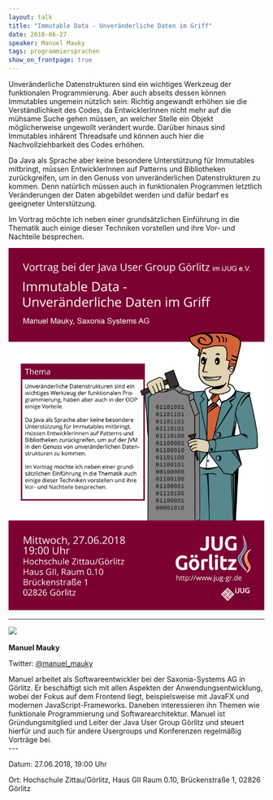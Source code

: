 ```yaml
---
layout: talk
title: "Immutable Data - Unveränderliche Daten im Griff"
date: 2018-06-27
speaker: Manuel Mauky
tags: programmiersprachen
show_on_frontpage: true
---
```


Unveränderliche Datenstrukturen sind ein wichtiges Werkzeug der funktionalen Programmierung.
Aber auch abseits dessen können Immutables ungemein nützlich sein: Richtig angewandt erhöhen sie die Verständlichkeit des Codes,
da EntwicklerInnen nicht mehr auf die mühsame Suche gehen müssen,
an welcher Stelle ein Objekt möglicherweise ungewollt verändert wurde.
Darüber hinaus sind Immutables inhärent Threadsafe und können auch hier die Nachvollziehbarkeit des Codes erhöhen.

Da Java als Sprache aber keine besondere Unterstützung für Immutables mitbringt,
müssen EntwicklerInnen auf Patterns und Bibliotheken zurückgreifen, um in den Genuss von unveränderlichen Datenstrukturen zu kommen.
Denn natürlich müssen auch in funktionalen Programmen letztlich Veränderungen der Daten abgebildet werden und dafür bedarf es geeigneter Unterstützung.

Im Vortrag möchte ich neben einer grundsätzlichen Einführung in die Thematik auch einige dieser Techniken vorstellen und ihre Vor- und Nachteile besprechen.

<img class="event-poster" src="/images/plakat_2018_06.png">

---

<div class="speaker-info">
  <div class="short-info">
    <img src="http://lestard.eu/files/pics/me.png">
    <p><strong>Manuel Mauky</strong></p>
    <p>Twitter: <a href="https://twitter.com/manuel_mauky">@manuel_mauky</a></p>
  </div>
  <div class="description">
  Manuel arbeitet als Softwareentwickler bei der Saxonia-Systems AG in Görlitz.
Er beschäftigt sich mit allen Aspekten der Anwendungsentwicklung, wobei der Fokus auf dem Frontend liegt,
beispielsweise mit JavaFX und modernen JavaScript-Frameworks.
Daneben interessieren ihn Themen wie funktionale Programmierung und Softwarearchitektur.
Manuel ist Gründungsmitglied und Leiter der Java User Group Görlitz und steuert hierfür und
auch für andere Usergroups und Konferenzen regelmäßig Vorträge bei.
  </div>
</div>
---

Datum: 27.06.2018, 19:00 Uhr

Ort: Hochschule Zittau/Görlitz, Haus GII Raum 0.10, Brückenstraße 1, 02826 Görlitz
